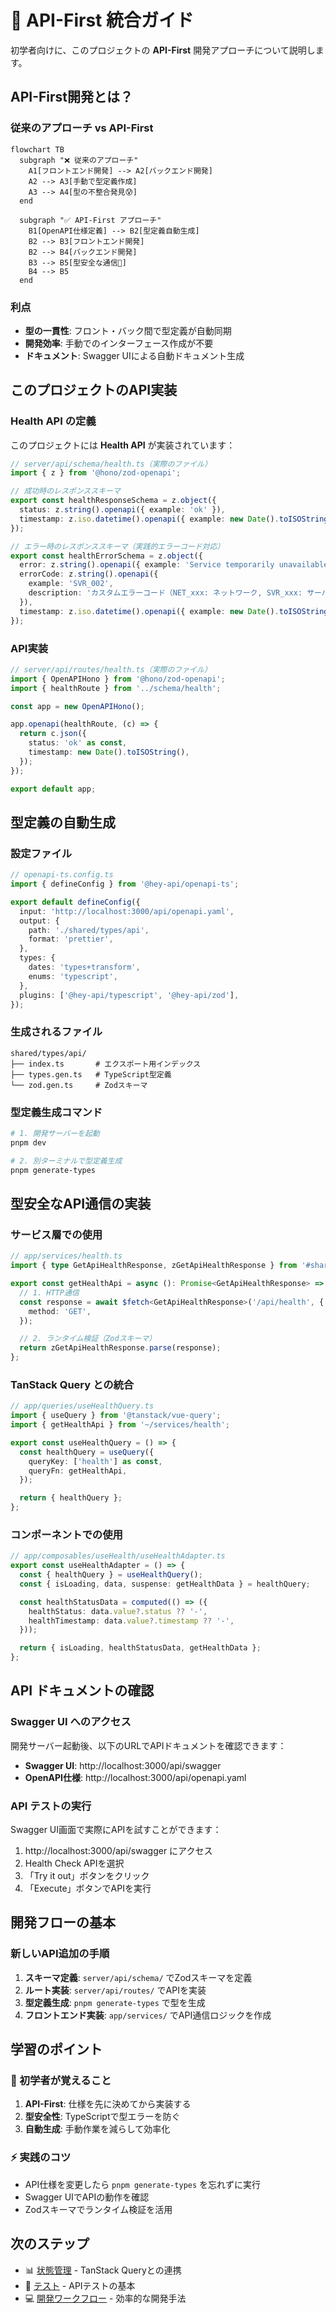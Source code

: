 # 🔗 API-First 統合ガイド

初学者向けに、このプロジェクトの **API-First** 開発アプローチについて説明します。

## API-First開発とは？

### 従来のアプローチ vs API-First

```mermaid
flowchart TB
  subgraph "❌ 従来のアプローチ"
    A1[フロントエンド開発] --> A2[バックエンド開発]
    A2 --> A3[手動で型定義作成]
    A3 --> A4[型の不整合発見😰]
  end

  subgraph "✅ API-First アプローチ"
    B1[OpenAPI仕様定義] --> B2[型定義自動生成]
    B2 --> B3[フロントエンド開発]
    B2 --> B4[バックエンド開発]
    B3 --> B5[型安全な通信🎉]
    B4 --> B5
  end
```

### 利点

- **型の一貫性**: フロント・バック間で型定義が自動同期
- **開発効率**: 手動でのインターフェース作成が不要
- **ドキュメント**: Swagger UIによる自動ドキュメント生成

## このプロジェクトのAPI実装

### Health API の定義

このプロジェクトには **Health API** が実装されています：

```typescript
// server/api/schema/health.ts（実際のファイル）
import { z } from '@hono/zod-openapi';

// 成功時のレスポンススキーマ
export const healthResponseSchema = z.object({
  status: z.string().openapi({ example: 'ok' }),
  timestamp: z.iso.datetime().openapi({ example: new Date().toISOString() }),
});

// エラー時のレスポンススキーマ（実践的エラーコード対応）
export const healthErrorSchema = z.object({
  error: z.string().openapi({ example: 'Service temporarily unavailable' }),
  errorCode: z.string().openapi({
    example: 'SVR_002',
    description: 'カスタムエラーコード（NET_xxx: ネットワーク, SVR_xxx: サーバー, UNK_xxx: 不明）',
  }),
  timestamp: z.iso.datetime().openapi({ example: new Date().toISOString() }),
});
```

### API実装

```typescript
// server/api/routes/health.ts（実際のファイル）
import { OpenAPIHono } from '@hono/zod-openapi';
import { healthRoute } from '../schema/health';

const app = new OpenAPIHono();

app.openapi(healthRoute, (c) => {
  return c.json({
    status: 'ok' as const,
    timestamp: new Date().toISOString(),
  });
});

export default app;
```

## 型定義の自動生成

### 設定ファイル

```typescript
// openapi-ts.config.ts
import { defineConfig } from '@hey-api/openapi-ts';

export default defineConfig({
  input: 'http://localhost:3000/api/openapi.yaml',
  output: {
    path: './shared/types/api',
    format: 'prettier',
  },
  types: {
    dates: 'types+transform',
    enums: 'typescript',
  },
  plugins: ['@hey-api/typescript', '@hey-api/zod'],
});
```

### 生成されるファイル

```
shared/types/api/
├── index.ts       # エクスポート用インデックス
├── types.gen.ts   # TypeScript型定義
└── zod.gen.ts     # Zodスキーマ
```

### 型定義生成コマンド

```bash
# 1. 開発サーバーを起動
pnpm dev

# 2. 別ターミナルで型定義生成
pnpm generate-types
```

## 型安全なAPI通信の実装

### サービス層での使用

```typescript
// app/services/health.ts
import { type GetApiHealthResponse, zGetApiHealthResponse } from '#shared/types/api';

export const getHealthApi = async (): Promise<GetApiHealthResponse> => {
  // 1. HTTP通信
  const response = await $fetch<GetApiHealthResponse>('/api/health', {
    method: 'GET',
  });

  // 2. ランタイム検証（Zodスキーマ）
  return zGetApiHealthResponse.parse(response);
};
```

### TanStack Query との統合

```typescript
// app/queries/useHealthQuery.ts
import { useQuery } from '@tanstack/vue-query';
import { getHealthApi } from '~/services/health';

export const useHealthQuery = () => {
  const healthQuery = useQuery({
    queryKey: ['health'] as const,
    queryFn: getHealthApi,
  });

  return { healthQuery };
};
```

### コンポーネントでの使用

```typescript
// app/composables/useHealth/useHealthAdapter.ts
export const useHealthAdapter = () => {
  const { healthQuery } = useHealthQuery();
  const { isLoading, data, suspense: getHealthData } = healthQuery;

  const healthStatusData = computed(() => ({
    healthStatus: data.value?.status ?? '-',
    healthTimestamp: data.value?.timestamp ?? '-',
  }));

  return { isLoading, healthStatusData, getHealthData };
};
```

## API ドキュメントの確認

### Swagger UI へのアクセス

開発サーバー起動後、以下のURLでAPIドキュメントを確認できます：

- **Swagger UI**: http://localhost:3000/api/swagger
- **OpenAPI仕様**: http://localhost:3000/api/openapi.yaml

### API テストの実行

Swagger UI画面で実際にAPIを試すことができます：

1. http://localhost:3000/api/swagger にアクセス
2. Health Check APIを選択
3. 「Try it out」ボタンをクリック
4. 「Execute」ボタンでAPIを実行

## 開発フローの基本

### 新しいAPI追加の手順

1. **スキーマ定義**: `server/api/schema/` でZodスキーマを定義
2. **ルート実装**: `server/api/routes/` でAPIを実装
3. **型定義生成**: `pnpm generate-types` で型を生成
4. **フロントエンド実装**: `app/services/` でAPI通信ロジックを作成

## 学習のポイント

### 🔰 初学者が覚えること

1. **API-First**: 仕様を先に決めてから実装する
2. **型安全性**: TypeScriptで型エラーを防ぐ
3. **自動生成**: 手動作業を減らして効率化

### ⚡ 実践のコツ

- API仕様を変更したら `pnpm generate-types` を忘れずに実行
- Swagger UIでAPIの動作を確認
- Zodスキーマでランタイム検証を活用

## 次のステップ

- 📊 [状態管理](./state-management.md) - TanStack Queryとの連携
- 🧪 [テスト](./testing.md) - APIテストの基本
- 💻 [開発ワークフロー](./development.md) - 効率的な開発手法
